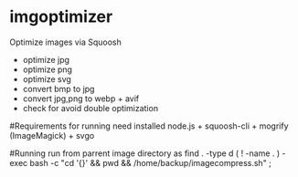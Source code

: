 # imgoptimizer
Optimize images via Squoosh

- optimize jpg
- optimize png
- optimize svg
- convert bmp to jpg
- convert jpg,png to webp + avif
- check for avoid double optimization

#Requirements
for running need installed node.js + squoosh-cli + mogrify (ImageMagick) + svgo

#Running
run from parrent image directory
as
find . -type d \( ! -name . \) -exec bash -c "cd '{}' && pwd && /home/backup/imagecompress.sh" \;
